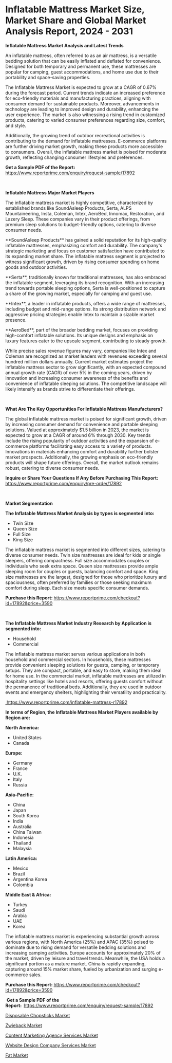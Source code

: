 <p><h1>Inflatable Mattress Market Size, Market Share and Global Market Analysis Report, 2024 - 2031</h1></p><p><strong>Inflatable Mattress Market Analysis and Latest Trends</strong></p>
<p><p>An inflatable mattress, often referred to as an air mattress, is a versatile bedding solution that can be easily inflated and deflated for convenience. Designed for both temporary and permanent use, these mattresses are popular for camping, guest accommodations, and home use due to their portability and space-saving properties. </p><p>The Inflatable Mattress Market is expected to grow at a CAGR of 0.67% during the forecast period. Current trends indicate an increased preference for eco-friendly materials and manufacturing practices, aligning with consumer demand for sustainable products. Moreover, advancements in technology are leading to improved design and durability, enhancing the user experience. The market is also witnessing a rising trend in customized products, catering to varied consumer preferences regarding size, comfort, and style. </p><p>Additionally, the growing trend of outdoor recreational activities is contributing to the demand for inflatable mattresses. E-commerce platforms are further driving market growth, making these products more accessible to consumers. Overall, the inflatable mattress market is poised for moderate growth, reflecting changing consumer lifestyles and preferences.</p></p>
<p><strong>Get a Sample PDF of the Report:&nbsp;</strong> <a href="https://www.reportprime.com/enquiry/request-sample/17892?utm_campaign=1131&utm_medium=2&utm_source=Github&utm_content=ia&utm_term=20112024&utm_id=inflatable-mattress">https://www.reportprime.com/enquiry/request-sample/17892</a></p>
<p>&nbsp;</p>
<p><strong>Inflatable Mattress Major Market Players</strong></p>
<p><p>The inflatable mattress market is highly competitive, characterized by established brands like SoundAsleep Products, Serta, ALPS Mountaineering, Insta, Coleman, Intex, AeroBed, Innomax, Restoration, and Lazery Sleep. These companies vary in their product offerings, from premium sleep solutions to budget-friendly options, catering to diverse consumer needs.</p><p>**SoundAsleep Products** has gained a solid reputation for its high-quality inflatable mattresses, emphasizing comfort and durability. The company's strategic marketing and focus on customer satisfaction have contributed to its expanding market share. The inflatable mattress segment is projected to witness significant growth, driven by rising consumer spending on home goods and outdoor activities.</p><p>**Serta**, traditionally known for traditional mattresses, has also embraced the inflatable segment, leveraging its brand recognition. With an increasing trend towards portable sleeping options, Serta is well-positioned to capture a share of the growing market, especially for camping and guest use.</p><p>**Intex**, a leader in inflatable products, offers a wide range of mattresses, including budget and mid-range options. Its strong distribution network and aggressive pricing strategies enable Intex to maintain a sizable market presence.</p><p>**AeroBed**, part of the broader bedding market, focuses on providing high-comfort inflatable solutions. Its unique designs and emphasis on luxury features cater to the upscale segment, contributing to steady growth.</p><p>While precise sales revenue figures may vary, companies like Intex and Coleman are recognized as market leaders with revenues exceeding several hundred million dollars annually. Current market estimates project the inflatable mattress sector to grow significantly, with an expected compound annual growth rate (CAGR) of over 5% in the coming years, driven by innovation and increasing consumer awareness of the benefits and convenience of inflatable sleeping solutions. The competitive landscape will likely intensify as brands strive to differentiate their offerings.</p></p>
<p>&nbsp;</p>
<p><strong>What Are The Key Opportunities For Inflatable Mattress Manufacturers?</strong></p>
<p><p>The global inflatable mattress market is poised for significant growth, driven by increasing consumer demand for convenience and portable sleeping solutions. Valued at approximately $1.5 billion in 2023, the market is expected to grow at a CAGR of around 6% through 2030. Key trends include the rising popularity of outdoor activities and the expansion of e-commerce platforms facilitating easy access to a variety of products. Innovations in materials enhancing comfort and durability further bolster market prospects. Additionally, the growing emphasis on eco-friendly products will shape future offerings. Overall, the market outlook remains robust, catering to diverse consumer needs.</p></p>
<p><strong>Inquire or Share Your Questions If Any Before Purchasing This Report:</strong> <a href="https://www.reportprime.com/enquiry/pre-order/17892?utm_campaign=1131&utm_medium=2&utm_source=Github&utm_content=ia&utm_term=20112024&utm_id=inflatable-mattress">https://www.reportprime.com/enquiry/pre-order/17892</a></p>
<p>&nbsp;</p>
<p><strong>Market Segmentation</strong></p>
<p><strong>The Inflatable Mattress Market Analysis by types is segmented into:</strong></p>
<p><ul><li>Twin Size</li><li>Queen Size</li><li>Full Size</li><li>King Size</li></ul></p>
<p><p>The inflatable mattress market is segmented into different sizes, catering to diverse consumer needs. Twin size mattresses are ideal for kids or single sleepers, offering compactness. Full size accommodates couples or individuals who seek extra space. Queen size mattresses provide ample sleeping room for couples or guests, balancing comfort and space. King size mattresses are the largest, designed for those who prioritize luxury and spaciousness, often preferred by families or those seeking maximum comfort during sleep. Each size meets specific consumer demands.</p></p>
<p><strong>Purchase this Report:&nbsp;</strong><a href="https://www.reportprime.com/checkout?id=17892&price=3590&utm_campaign=1131&utm_medium=2&utm_source=Github&utm_content=ia&utm_term=20112024&utm_id=inflatable-mattress">https://www.reportprime.com/checkout?id=17892&price=3590</a></p>
<p>&nbsp;</p>
<p><strong>The Inflatable Mattress Market Industry Research by Application is segmented into:</strong></p>
<p><ul><li>Household</li><li>Commercial</li></ul></p>
<p><p>The inflatable mattress market serves various applications in both household and commercial sectors. In households, these mattresses provide convenient sleeping solutions for guests, camping, or temporary setups. They are compact, portable, and easy to store, making them ideal for home use. In the commercial market, inflatable mattresses are utilized in hospitality settings like hotels and resorts, offering guests comfort without the permanence of traditional beds. Additionally, they are used in outdoor events and emergency shelters, highlighting their versatility and practicality.</p></p>
<p><a href="https://www.reportprime.com/inflatable-mattress-r17892?utm_campaign=1131&utm_medium=2&utm_source=Github&utm_content=ia&utm_term=20112024&utm_id=inflatable-mattress">&nbsp;https://www.reportprime.com/inflatable-mattress-r17892</a></p>
<p><strong>In terms of Region, the Inflatable Mattress Market Players available by Region are:</strong></p>
<p>
    <p> <strong> North America: </strong>
        <ul>
            <li>United States</li>
            <li>Canada</li>
        </ul>
        </p> 
    <p> <strong> Europe: </strong>
        <ul>
            <li>Germany</li>
            <li>France</li>
            <li>U.K.</li>
            <li>Italy</li>
            <li>Russia</li>
        </ul>
        </p> 
    <p> <strong> Asia-Pacific: </strong>
        <ul>
            <li>China</li>
            <li>Japan</li>
            <li>South Korea</li>
            <li>India</li>
            <li>Australia</li>
            <li>China Taiwan</li>
            <li>Indonesia</li>
            <li>Thailand</li>
            <li>Malaysia</li>
        </ul>
        </p> 
    <p> <strong> Latin America: </strong>
        <ul>
            <li>Mexico</li>
            <li>Brazil</li>
            <li>Argentina Korea</li>
            <li>Colombia</li>
        </ul>
        </p> 
    <p> <strong> Middle East & Africa: </strong>
        <ul>
            <li>Turkey</li>
            <li>Saudi</li>
            <li>Arabia</li>
            <li>UAE</li>
            <li>Korea</li>
        </ul>
    </p>
    </p>
<p><p>The inflatable mattress market is experiencing substantial growth across various regions, with North America (25%) and APAC (35%) poised to dominate due to rising demand for versatile bedding solutions and increasing camping activities. Europe accounts for approximately 20% of the market, driven by leisure and travel trends. Meanwhile, the USA holds a significant portion as a mature market. China is rapidly expanding, capturing around 15% market share, fueled by urbanization and surging e-commerce sales.</p></p>
<p><strong>Purchase this Report: </strong><a href="https://www.reportprime.com/checkout?id=17892&price=3590&utm_campaign=1131&utm_medium=2&utm_source=Github&utm_content=ia&utm_term=20112024&utm_id=inflatable-mattress">https://www.reportprime.com/checkout?id=17892&price=3590</a></p>
<p>&nbsp;<strong>Get a Sample PDF of the Report:&nbsp;&nbsp;</strong><a href="https://www.reportprime.com/enquiry/request-sample/17892?utm_campaign=1131&utm_medium=2&utm_source=Github&utm_content=ia&utm_term=20112024&utm_id=inflatable-mattress">https://www.reportprime.com/enquiry/request-sample/17892</a></p>
<p><strong></strong></p>
<p><p><a href="https://github.com/CliffMedina6/Market-Research-Report-List-7/blob/main/disposable-chopsticks-market.md?utm_campaign=1131&utm_medium=2&utm_source=Github&utm_content=ia&utm_term=20112024&utm_id=inflatable-mattress">Disposable Chopsticks Market</a></p><p><a href="https://www.linkedin.com/pulse/zwieback-spectrum-usage-patterns-sector-evolution-2024-2031-hejaf?utm_campaign=1131&utm_medium=2&utm_source=Github&utm_content=ia&utm_term=20112024&utm_id=inflatable-mattress">Zwieback Market</a></p><p><a href="https://issuu.com/reportprime-2/docs/content-marketing-agency-services-m_fd6a64aaaa6ee6?utm_campaign=1131&utm_medium=2&utm_source=Github&utm_content=ia&utm_term=20112024&utm_id=inflatable-mattress">Content Marketing Agency Services Market</a></p><p><a href="https://issuu.com/reportprime-2/docs/website-design-company-services-mar_e67131d936236a?utm_campaign=1131&utm_medium=2&utm_source=Github&utm_content=ia&utm_term=20112024&utm_id=inflatable-mattress">Website Design Company Services Market</a></p><p><a href="https://www.linkedin.com/pulse/fat-market-innovations-trends-comprehensive-study-2024-2031-yem0f?utm_campaign=1131&utm_medium=2&utm_source=Github&utm_content=ia&utm_term=20112024&utm_id=inflatable-mattress">Fat Market</a></p></p>